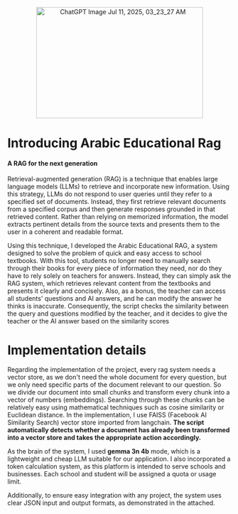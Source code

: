 <p align="center">
  <img width="375" height="250" alt="ChatGPT Image Jul 11, 2025, 03_23_27 AM" src="https://github.com/user-attachments/assets/a6c65a7b-3afc-4c25-93f5-81cd2651b76a" />
</p>

<h1>Introducing Arabic Educational Rag</h1>
<h4>A RAG for the next generation</h4>
<p>Retrieval-augmented generation (RAG) is a technique that enables large language models (LLMs) to retrieve and incorporate new information. Using this strategy, LLMs do not respond to user queries until they refer to a specified set of documents.
  Instead, they first retrieve relevant documents from a specified corpus and then generate responses grounded in that retrieved content.
  Rather than relying on memorized information, the model extracts pertinent details from the source texts and presents them to the user in a coherent and readable format.</p>

<p>Using this technique, I developed the Arabic Educational RAG, a system designed to solve the problem of quick and easy access to school textbooks.
  With this tool, students no longer need to manually search through their books for every piece of information they need, nor do they have to rely solely on teachers for answers.
  Instead, they can simply ask the RAG system, which retrieves relevant content from the textbooks and presents it clearly and concisely. 
  Also, as a bonus, the teacher can access all students' questions and AI answers, and he can modify the answer he thinks is inaccurate.
  Consequently, the script checks the similarity between the query and questions modified by the teacher, and it decides to give the teacher or the AI answer based on the similarity scores</p>

<h1>Implementation details</h1>
<p>Regarding the implementation of the project, every rag system needs a vector store, as we don't need the whole document for every question, but we only need specific parts of the document relevant to our question.
  So we divide our document into small chunks and transform every chunk into a vector of numbers (embeddings). Searching through these chunks can be relatively easy using mathematical techniques such as cosine similarity or Euclidean distance. 
  In the implementation, I use FAISS (Facebook AI Similarity Search) vector store imported from langchain. <b>The script automatically detects whether a document has already been transformed into a vector store and takes the appropriate action accordingly.</b></p>
<p>As the brain of the system, I used <b>gemma 3n 4b</b> mode, which is a lightweight and cheap LLM suitable for our application. I also incorporated a token calculation system, as this platform is intended to serve schools and businesses. Each school and student will be assigned a quota or usage limit.</p>
<p>Additionally, to ensure easy integration with any project, the system uses clear JSON input and output formats, as demonstrated in the attached.</p>
